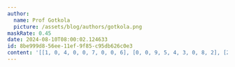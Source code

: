 ```yaml
---
author:
  name: Prof Gotkola
  picture: /assets/blog/authors/gotkola.png
maskRate: 0.45
date: 2024-08-10T08:00:02.124633
id: 8be999d8-56ee-11ef-9f85-c95db626c0e3
content: '[[1, 0, 4, 0, 0, 7, 0, 0, 6], [0, 0, 9, 5, 4, 3, 0, 8, 2], [2, 0, 0, 1, 9, 0, 0, 0, 7], [0, 0, 0, 0, 6, 0, 7, 2, 5], [9, 6, 5, 0, 0, 0, 0, 0, 4], [7, 2, 0, 4, 5, 8, 9, 6, 0], [0, 9, 0, 8, 0, 4, 2, 0, 1], [0, 1, 0, 6, 2, 9, 4, 0, 8], [8, 4, 0, 0, 1, 5, 0, 3, 0]]'
---
```

